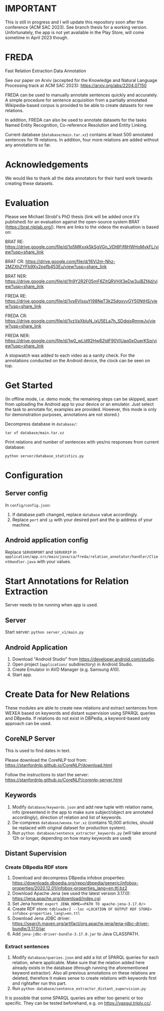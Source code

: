 # IMPORTANT

This is still in progress and I will update this repository soon after the conference (ACM SAC 2023). See branch thesis for a working version. Unfortunately, the app is not yet available in the Play Store, will come sometime in April 2023 though.

# FREDA

Fast Relation Extraction Data Annotation

See our paper on Arxiv (accepted for the Knowledge and Natural Language Processing track at ACM SAC
2023): https://arxiv.org/abs/2204.07150

FREDA can be used to manually annotate sentences quickly and accurately. A simple procedure for sentence acquisition from a partially annotated Wikipedia-based corpus is provided to be able to create datasets for new relations.

In addition, FREDA can also be used to annotate datasets for the tasks Named Entity Recognition, Co-reference Resolution and Entity Linking.

Current database (`database/main.tar.xz`) contains at least 500 annotated sentences for 19 relations. In addition, four more relations are added without any annotations so far.

# Acknowledgements

We would like to thank all the data annotators for their hard work towards creating these datasets.

# Evaluation 

Please see Michael Strobl's PhD thesis (link will be added once it's published) for an evaluation against the open-source system BRAT (https://brat.nlplab.org/). Here are links to the videos the evaluation is based on:

BRAT RE: https://drive.google.com/file/d/1q5MKxxk5kSgVGn_VDt6Fif6HWHoMvkFL/view?usp=share_link

BRAT CR: https://drive.google.com/file/d/16Vi2m-Nhz-2MZXhZYFb9Xv2ppfb453Eu/view?usp=share_link

BRAT NER: https://drive.google.com/file/d/1h9Y2R2F05mF6ZitQRVHX3eDw3uiBZf4d/view?usp=share_link

FREDA RE: https://drive.google.com/file/d/1vs6VIssuYI98NeT3k25dgxvyGY50NtHS/view?usp=share_link

FREDA CR: https://drive.google.com/file/d/1vzVaXbluN_ixU5ELa7h_SDdqjsRmneJy/view?usp=share_link

FREDA NER: https://drive.google.com/file/d/1w0_wLld92Hw82tdF90VIUaq0xOuerKSq/view?usp=share_link

A stopwatch was added to each video as a sanity check. For the annotations conducted on the Android device, the clock can be seen on top.

# Get Started

(In offline mode, i.e. demo mode, the remaining steps can be skipped, apart from uploading the Android app to your device or an emulator. Just select the task to annotate for, examples are provided. However, this mode is only for demonstration purposes, annotations are not stored.)

Decompress database in `database/`:

`tar xf database/main.tar.xz`

Print relations and number of sentences with yes/no responses from current database:

`python server/database_statistics.py`

# Configuration

## Server config

In `config/config.json`:

1. If database path changed, replace `database` value accordingly.
2. Replace `port` and `ip` with your desired port and the ip address of your machine.

## Android application config

Replace `SERVERPORT` and `SERVERIP` in `application/app.src/main/java/ca/freda/relation_annotator/handler/ClientHandler.java` with your values.

# Start Annotations for Relation Extraction

Server needs to be running when app is used.

## Server

Start server: `python server_v1/main.py`

## Android Application

1. Download "Android Studio" from https://developer.android.com/studio.
2. Open project (`application/` subdirectory) in Android Studio.
3. Create Emulator in AVD Manager (e.g. Samsung A10).
4. Start app.

# Create Data for New Relations

These modules are able to create new relations and extract sentences from WEXEA based on keywords and distant supervision using SPARQL queries and DBpedia. If relations do not exist in DBPedia, a keyword-based only approach can be used.

## CoreNLP Server

This is used to find dates in text.

Please download the CoreNLP tool from: https://stanfordnlp.github.io/CoreNLP/download.html

Follow the instructions to start the server: https://stanfordnlp.github.io/CoreNLP/corenlp-server.html

## Keywords

1. Modify `database/keywords.json` and add new tuple with relation name, info (presentend in the app to make sure subject/object are annotated accordingly), direction of relation and list of keywords.
2. De-compress `database/wexea.tar.xz` (contains 10,000 articles, should be replaced with original dataset for production system).
3. Run `python database/sentence_extractor_keywords.py` (will take around 12h or longer, depending on how many keywords are used)

## Distant Supervision

### Create DBpedia RDF store

1. Download and decompress DBpedia infobox properties: https://downloads.dbpedia.org/repo/dbpedia/generic/infobox-properties/2020.12.01/infobox-properties_lang=en.ttl.bz2
2. Download Apache Jena (we used the latest version 3.17.0): https://jena.apache.org/download/index.cgi
3. Set Jena home: `export JENA_HOME=<PATH TO apache-jena-3.17.0/>`
4. Create RDF store: `tdbloader2 --loc <LOCATION OF OUTPUT RDF STORE> infobox-properties_lang\=en.ttl`
5. Download Jena JDBC driver: https://search.maven.org/artifact/org.apache.jena/jena-jdbc-driver-bundle/3.17.0/jar
6. Add `jena-jdbc-driver-bundle-3.17.0.jar` to Java CLASSPATH.

### Extract sentences

1. Modify `database/queries.json` and add a list of SPARQL queries for each relation, where applicable. 
   Make sure that the relation added here already exists in the database (through running the aforementioned keyword extractor).
   Also all previous annotations on these relations are deleted, therefore it makes sense to create relations with keywords first and rightafter run this part.
2. Run `python database/sentence_extractor_distant_supervision.py`

It is possible that some SPARQL queries are either too generic or too specific. They can be tested beforehand, e.g. on https://yasgui.triply.cc/.
